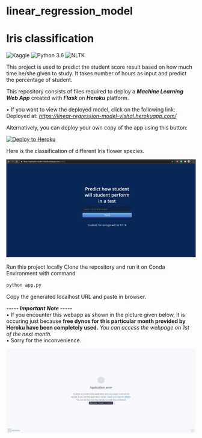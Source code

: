 # linear_regression_model
# Iris classification
![Kaggle](https://img.shields.io/badge/Dataset-Kaggle-blue.svg) ![Python 3.6](https://img.shields.io/badge/Python-3.6-brightgreen.svg) ![NLTK](https://img.shields.io/badge/Library-NLTK-orange.svg)

This project is used to predict the student score result based on how much time he/she given to study.
It takes number of hours as input and predict the percentage of student.

 This repository consists of files required to deploy a ___Machine Learning Web App___ created with ___Flask___ on ___Heroku___ platform.

• If you want to view the deployed model, click on the following link:<br />
Deployed at: _https://linear-regression-model-vishal.herokuapp.com/_


Alternatively, you can deploy your own copy of the app using this button:

[![Deploy to Heroku](https://www.herokucdn.com/deploy/button.png)](https://heroku.com/deploy)

Here is the classification of different Iris flower species.

![Web app Image of working](https://github.com/I-am-vishalmaurya/linear_regression_model/blob/master/Images/index_page%20image.png)

Run this project locally
  Clone the repository and run it on Conda Environment with command 
  ```Python
  python app.py
  ```
   Copy the generated localhost URL and paste in browser.

_**----- Important Note -----**_<br />
• If you encounter this webapp as shown in the picture given below, it is occuring just because **free dynos for this particular month provided by Heroku have been completely used.** _You can access the webpage on 1st of the next month._<br />
• Sorry for the inconvenience.

![Heroku-Error](https://github.com/I-am-vishalmaurya/linear_regression_model/blob/master/Images/application-error-heroku.png)


